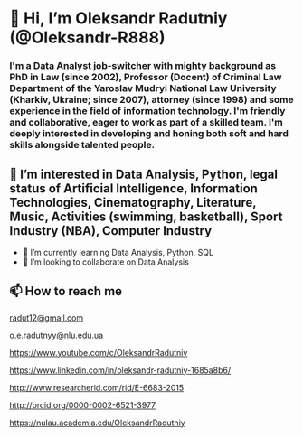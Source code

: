 #  👋 Hi, I’m Oleksandr Radutniy (@Oleksandr-R888)
  
  ### I'm a Data Analyst job-switcher with mighty background as PhD in Law (since 2002), Professor (Docent) of Criminal Law Department of the Yaroslav Mudryi National Law University (Kharkiv, Ukraine; since 2007), attorney (since 1998) and some experience in the field of information technology. I'm friendly and collaborative, eager to work as part of a skilled team. I'm deeply interested in developing and honing both soft and hard skills alongside talented people.
   
##  👀 I’m interested in Data Analysis, Python, legal status of Artificial Intelligence, Information Technologies, Cinematography, Literature, Music, Activities (swimming, basketball), Sport Industry (NBA), Computer Industry 

- 🌱 I’m currently learning Data Analysis, Python, SQL
- 💞️ I’m looking to collaborate on Data Analysis
  
##  📫 How to reach me
radut12@gmail.com

o.e.radutnyy@nlu.edu.ua

https://www.youtube.com/c/OleksandrRadutniy

https://www.linkedin.com/in/oleksandr-radutniy-1685a8b6/

http://www.researcherid.com/rid/E-6683-2015 

http://orcid.org/0000-0002-6521-3977

https://nulau.academia.edu/OleksandrRadutniy

<!---
Oleksandr-R888/Oleksandr-R888 is a ✨ special ✨ repository because its `README.md` (this file) appears on your GitHub profile.
You can click the Preview link to take a look at your changes.
--->
